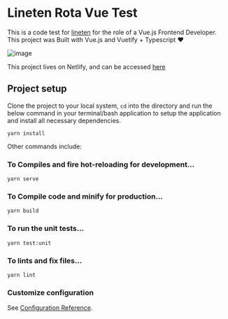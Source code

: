 # Lineten Rota Vue Test

This is a code test for [lineten](https://lineten.com) for the role of a Vue.js Frontend Developer. This project was Built with Vue.js and Vuetify + Typescript ❤️

![image](https://user-images.githubusercontent.com/16244990/102277525-b4d48380-3f28-11eb-9757-9751c99b7862.png)

This project lives on Netlify, and can be accessed [here](https://lineten-rota-test.netlify.app)

## Project setup
Clone the project to your local system, `cd` into the directory and run the below command in your terminal/bash application  to setup the application and install all necessary dependencies.
```
yarn install
```


Other commands include:
### To Compiles and fire hot-reloading for development...
```
yarn serve
```

### To Compile code and minify for production...
```
yarn build
```

### To run the unit tests...
```
yarn test:unit
```

### To lints and fix files...
```
yarn lint
```

### Customize configuration
See [Configuration Reference](https://cli.vuejs.org/config/).
